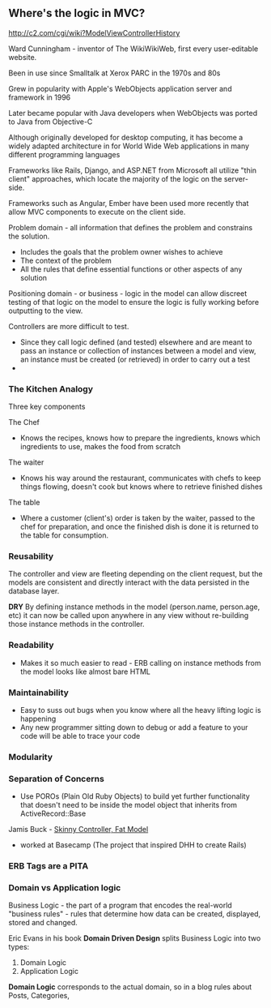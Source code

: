 Where's the logic in MVC?
-------------------------
http://c2.com/cgi/wiki?ModelViewControllerHistory

Ward Cunningham - inventor of The WikiWikiWeb, first every user-editable website.

Been in use since Smalltalk at Xerox PARC in the 1970s and 80s

Grew in popularity with Apple's WebObjects application server and framework in 1996

Later became popular with Java developers when WebObjects was ported to Java from Objective-C

Although originally developed for desktop computing, it has become a widely adapted architecture in for World Wide Web applications in many different programming languages

Frameworks like Rails, Django, and ASP.NET from Microsoft all utilize "thin client" approaches, which locate the majority of the logic on the server-side.

Frameworks such as Angular, Ember have been used more recently that allow MVC components to execute on the client side.

Problem domain - all information that defines the problem and constrains the solution.
 - Includes the goals that the problem owner wishes to achieve
 - The context of the problem
 - All the rules that define essential functions or other aspects of any solution

Positioning domain - or business - logic in the model can allow discreet testing of that logic on the model to ensure the logic is fully working before outputting to the view.

Controllers are more difficult to test.
- Since they call logic defined (and tested) elsewhere and are meant to pass an instance or collection of instances between a model and view, an instance must be created (or retrieved) in order to carry out a test
-

### The Kitchen Analogy

Three key components

The Chef
- Knows the recipes, knows how to prepare the ingredients, knows which ingredients to use, makes the food from scratch


The waiter
- Knows his way around the restaurant, communicates with chefs to keep things flowing, doesn't cook but knows where to retrieve finished dishes

The table
- Where a customer (client's) order is taken by the waiter, passed to the chef for preparation, and once the finished dish is done it is returned to the table for consumption.

### Reusability

The controller and view are fleeting depending on the client request, but the models are consistent and directly interact with the data persisted in the database layer.

**DRY**
By defining instance methods in the model (person.name, person.age, etc) it can now be called upon anywhere in any view without re-building those instance methods in the controller.

### Readability

- Makes it so much easier to read - ERB calling on instance methods from the model looks like almost bare HTML

### Maintainability

- Easy to suss out bugs when you know where all the heavy lifting logic is happening
- Any new programmer sitting down to debug or add a feature to your code will be able to trace your code

### Modularity


### Separation of Concerns

- Use POROs (Plain Old Ruby Objects) to build yet further functionality that doesn't need to be inside the model object that inherits from ActiveRecord::Base

Jamis Buck - [Skinny Controller, Fat Model](http://weblog.jamisbuck.org/2006/10/18/skinny-controller-fat-model)
 - worked at Basecamp (The project that inspired DHH to create Rails)

### ERB Tags are a PITA

### Domain vs Application logic

Business Logic - the part of a program that encodes the real-world "business rules" - rules that determine how data can be created, displayed, stored and changed.

Eric Evans in his book **Domain Driven Design** splits Business Logic into two types:
1. Domain Logic
2. Application Logic

**Domain Logic** corresponds to the actual domain, so in a blog rules about Posts, Categories,
